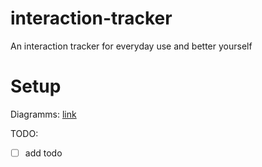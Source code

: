 # interaction-tracker
An interaction tracker for everyday use and better yourself

# Setup

Diagramms: [link](https://excalidraw.com/#room=e1b69114d6b9c8cce5e1,RK_MDmxXdsmuNr7y_OUZGQ)


TODO:
- [ ] add todo 